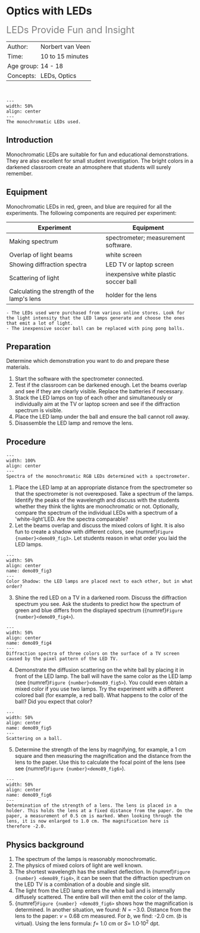 # Optics with LEDs
<span style="font-size: 25px; color: gray;">LEDs Provide Fun and Insight</span>


<table style="width: 100%; border-collapse: collapse; border: none;">
    <tr style="background-color: var(--background-color);">  
        <td style="text-align: left; padding: 3px; border: none; color: var(--text-color)">Author:</td>
        <td style="text-align: left; padding: 3px; border: none; color: var(--text-color)">Norbert van Veen</td>
    </tr>
    <tr style="background-color: var(--background-color);"> 
        <td style="text-align: left; padding: 3px; border: none; color: var(--text-color)">Time:</td>
        <td style="text-align: left; padding: 3px; border: none; color: var(--text-color)">10 to 15 minutes</td>
    </tr>
    <tr style="background-color: var(--background-color);"> 
        <td style="text-align: left; padding: 3px; border: none; color: var(--text-color)">Age group:</td>
        <td style="text-align: left; padding: 3px; border: none; color: var(--text-color)">14 - 18</td>
    </tr>
    <tr style="background-color: var(--background-color);"> 
        <td style="text-align: left; padding: 3px; border: none; color: var(--text-color)">Concepts:</td>
        <td style="text-align: left; padding: 3px; border: none; color: var(--text-color)">LEDs, Optics</td>
    </tr>
</table><br>

```{figure} demo89_figure1.jpg
---
width: 50%
align: center
---
The monochromatic LEDs used.
```

## Introduction
Monochromatic LEDs are suitable for fun and educational demonstrations. They are also excellent for small student investigation. The bright colors in a darkened classroom create an atmosphere that students will surely remember. 

## Equipment
Monochromatic LEDs in red, green, and blue are required for all the experiments. The following components are required per experiment: 

| Experiment | Equipment |
|---|---|
| Making spectrum | spectrometer; measurement software. |
| Overlap of light beams | white screen|
| Showing diffraction spectra | LED TV or laptop screen |
| Scattering of light | inexpensive white plastic soccer ball |
| Calculating the strength of the lamp's lens | holder for the lens |

```{tip}
- The LEDs used were purchased from various online stores. Look for the light intensity that the LED lamps generate and choose the ones that emit a lot of light.
- The inexpensive soccer ball can be replaced with ping pong balls.
```

## Preparation
Determine which demonstration you want to do and prepare these materials. 
1. Start the software with the spectrometer connected. 
2. Test if the classroom can be darkened enough. Let the beams overlap and see if they are clearly visible. Replace the batteries if necessary. 
3. Stack the LED lamps on top of each other and simultaneously or individually aim at the TV or laptop screen and see if the diffraction spectrum is visible. 
4. Place the LED lamp under the ball and ensure the ball cannot roll away. 
5. Disassemble the LED lamp and remove the lens.

## Procedure
```{figure} demo89_figure2.jpg
---
width: 100%
align: center
---
Spectra of the monochromatic RGB LEDs determined with a spectrometer.
```

1. Place the LED lamp at an appropriate distance from the spectrometer so that the spectrometer is not overexposed. Take a spectrum of the lamps. Identify the peaks of the wavelength and discuss with the students whether they think the lights are monochromatic or not. Optionally, compare the spectrum of the individual LEDs with a spectrum of a 'white-light'LED. Are the spectra comparable? 
2. Let the beams overlap and discuss the mixed colors of light. It is also fun to create a shadow with different colors, see {numref}`Figure {number}<demo89_fig3>`. Let students reason in what order you laid the LED lamps.  

```{figure} demo89_figure3.jpg
---
width: 50%
align: center
name: demo89_fig3
---
Color Shadow: the LED lamps are placed next to each other, but in what order?
```
3. Shine the red LED on a TV in a darkened room. Discuss the diffraction spectrum you see. Ask the students to predict how the spectrum of green and blue differs from the displayed spectrum ({numref}`Figure {number}<demo89_fig4>`). 
```{figure} demo89_figure4.jpg
---
width: 50%
align: center
name: demo89_fig4
---
Diffraction spectra of three colors on the surface of a TV screen caused by the pixel pattern of the LED TV.
```
4. Demonstrate the diffusion scattering on the white ball by placing it in front of the LED lamp. The ball will have the same color as the LED lamp (see {numref}`Figure {number}<demo89_fig5>`). You could even obtain a mixed color if you use two lamps. Try the experiment with a different colored ball (for example, a red ball). What happens to the color of the ball? Did you expect that color?

```{figure} demo89_figure5.jpg
---
width: 50%
align: center
name: demo89_fig5
---
Scattering on a ball.
```
5. Determine the strength of the lens by magnifying, for example, a 1 cm square and then measuring the magnification and the distance from the lens to the paper. Use this to calculate the focal point of the lens (see see {numref}`Figure {number}<demo89_fig6>`).
```{figure} demo89_figure6.jpg
---
width: 50%
align: center
name: demo89_fig6
---
Determination of the strength of a lens. The lens is placed in a holder. This holds the lens at a fixed distance from the paper. On the paper, a measurement of 0.5 cm is marked. When looking through the lens, it is now enlarged to 1.0 cm. The magnification here is therefore -2.0.
```

## Physics background
1. The spectrum of the lamps is reasonably monochromatic. 
2. The physics of mixed colors of light are well known. 
3. The shortest wavelength has the smallest deflection. In {numref}`Figure {number} <demo89_fig4>`, it can be seen that the diffraction spectrum on the LED TV is a combination of a double and single slit. 
4. The light from the LED lamp enters the white ball and is internally diffusely scattered. The entire ball will then emit the color of the lamp. 
5. {numref}`Figure {number} <demo89_fig6>` shows how the magnification is determined. In another situation, we found: $N = -3.0$. Distance from the lens to the paper: $v$ = 0.68 cm measured. For $b$, we find: -2.0 cm. ($b$ is virtual). Using the lens formula: $f =$ 1.0 cm or $S =$ 1.0·10$^2$ dpt.